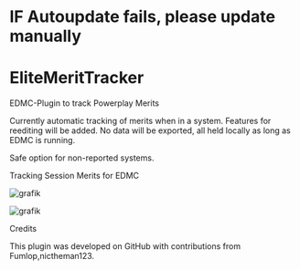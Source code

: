 # IF Autoupdate fails, please update manually

# EliteMeritTracker
EDMC-Plugin to track Powerplay Merits

Currently automatic tracking of merits when in a system. Features for reediting will be added. 
No data will be exported, all held locally as long as EDMC is running.

Safe option for non-reported systems.


Tracking Session Merits for EDMC

![grafik](https://github.com/user-attachments/assets/f0e5d766-4f95-4ca0-9d24-2e7cc5422aa9)

![grafik](https://github.com/user-attachments/assets/a1b02dc5-b7bd-4bd4-bd41-80360d456e6c)

Credits

This plugin was developed on GitHub with contributions from Fumlop,nictheman123.
